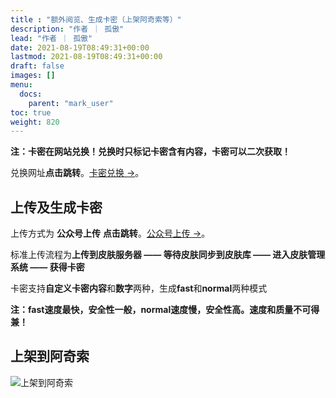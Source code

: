 ```yaml
---
title : "额外阅览、生成卡密（上架阿奇索等）"
description: "作者 ｜ 孤傲"
lead: "作者 ｜ 孤傲"
date: 2021-08-19T08:49:31+00:00
lastmod: 2021-08-19T08:49:31+00:00
draft: false 
images: []
menu:
  docs:
    parent: "mark_user"
toc: true
weight: 820
---
```


**注：卡密在网站兑换！兑换时只标记卡密含有内容，卡密可以二次获取！**

兑换网址**点击跳转**。[卡密兑换 →](https://skin-api-sq.gushao.club/redeem)。

## 上传及生成卡密

上传方式为 **公众号上传** **点击跳转**。[公众号上传 →](https://skin.gushao.club/docs/mark_user/skinupland/#%E5%85%AC%E4%BC%97%E5%8F%B7%E4%B8%8A%E4%BC%A0)。

标准上传流程为**上传到皮肤服务器 —— 等待皮肤同步到皮肤库 —— 进入皮肤管理系统 —— 获得卡密**

卡密支持**自定义卡密内容**和**数字**两种，生成**fast**和**normal**两种模式

**注：fast速度最快，安全性一般，normal速度慢，安全性高。速度和质量不可得兼！**

## 上架到阿奇索

![上架到阿奇索](https://skin.gushao.club/docs/mark_user/SkinCard/image.png)
